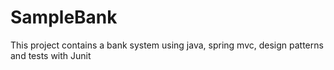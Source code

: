 # SampleBank
This project contains a bank system using java, spring mvc, design patterns and tests with Junit

